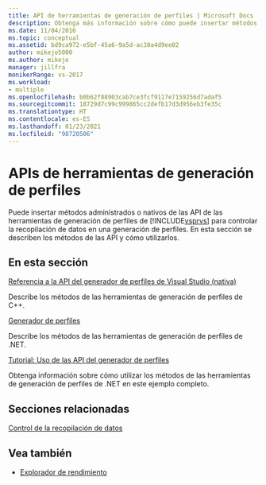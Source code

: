 ```yaml
---
title: API de herramientas de generación de perfiles | Microsoft Docs
description: Obtenga más información sobre cómo puede insertar métodos administrados o nativos de las API de las herramientas de generación de perfiles de Visual Studio para controlar la recopilación de datos en una generación de perfiles.
ms.date: 11/04/2016
ms.topic: conceptual
ms.assetid: bd9ca972-e5bf-45a6-9a5d-ac30a4d9ee02
author: mikejo5000
ms.author: mikejo
manager: jillfra
monikerRange: vs-2017
ms.workload:
- multiple
ms.openlocfilehash: b0b62f88903cab7ce3fcf9117e7159256d7adaf5
ms.sourcegitcommit: 18729d7c99c999865cc2defb17d3d956eb3fe35c
ms.translationtype: HT
ms.contentlocale: es-ES
ms.lasthandoff: 01/23/2021
ms.locfileid: "98720506"
---
```

# <a name="profiling-tools-apis"></a>APIs de herramientas de generación de perfiles

Puede insertar métodos administrados o nativos de las API de las herramientas de generación de perfiles de [!INCLUDE[vsprvs](../code-quality/includes/vsprvs_md.md)] para controlar la recopilación de datos en una generación de perfiles. En esta sección se describen los métodos de las API y cómo utilizarlos.

## <a name="in-this-section"></a>En esta sección

[Referencia a la API del generador de perfiles de Visual Studio (nativa)](../profiling/visual-studio-profiler-api-reference-native.md)

Describe los métodos de las herramientas de generación de perfiles de C++.

[Generador de perfiles](/previous-versions/ms242704(v=vs.140))

Describe los métodos de las herramientas de generación de perfiles de .NET.

[Tutorial: Uso de las API del generador de perfiles](../profiling/walkthrough-using-profiler-apis.md)

Obtenga información sobre cómo utilizar los métodos de las herramientas de generación de perfiles de .NET en este ejemplo completo.

## <a name="related-sections"></a>Secciones relacionadas

[Control de la recopilación de datos](../profiling/controlling-data-collection.md)

## <a name="see-also"></a>Vea también

- [Explorador de rendimiento](../profiling/performance-explorer.md)
